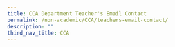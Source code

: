 ```yaml
---
title: CCA Department Teacher's Email Contact
permalink: /non-academic/CCA/teachers-email-contact/
description: ""
third_nav_title: CCA
---
```


